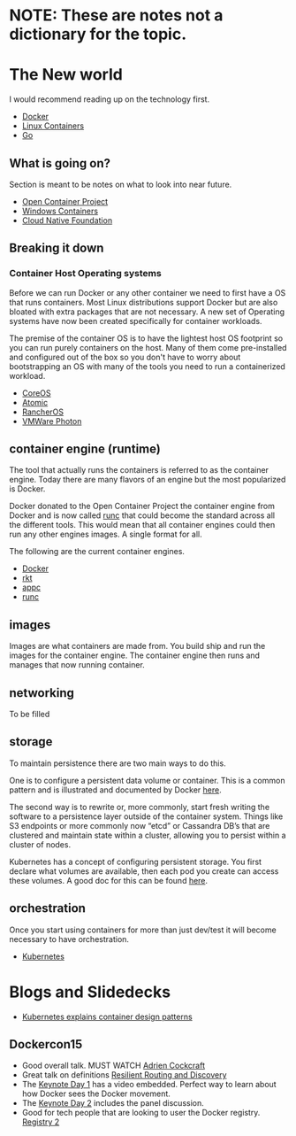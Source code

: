 **<h1>NOTE: These are notes not a dictionary for the topic.</h1>**

# The New world
I would recommend reading up on the technology first.
* [Docker](http://docs.docker.com/index.html)
* [Linux Containers](https://linuxcontainers.org)
* [Go](https://golang.org)


## What is going on?
Section is meant to be notes on what to look into near future.
* [Open Container Project](http://www.opencontainers.org)
* [Windows Containers](http://blogs.technet.com/b/server-cloud/archive/2015/04/08/microsoft-announces-new-container-technologies-for-the-next-generation-cloud.aspx)
* [Cloud Native Foundation](http://www.linuxfoundation.org/news-media/announcements/2015/07/new-cloud-native-computing-foundation-drive-alignment-among)


## Breaking it down

### Container Host Operating systems

Before we can run Docker or any other container we need to first have a OS that runs containers. Most Linux distributions support Docker but are also bloated with extra packages that are not necessary. A new set of Operating systems have now been created specifically for container workloads.


The premise of the container OS is to have the lightest host OS footprint so you can run purely containers on the host. Many of them come pre-installed and configured out of the box so you don't have to worry about bootstrapping an OS with many of the tools you need to run a containerized workload.

* [CoreOS](https://coreos.com)
* [Atomic](http://www.projectatomic.io)
* [RancherOS](https://github.com/rancher/os)
* [VMWare Photon](https://github.com/vmware/photon)


## container engine (runtime)

The tool that actually runs the containers is referred to as the container engine. Today there are many flavors of an engine but the most popularized is Docker.

Docker donated to the Open Container Project the container engine from Docker and is now called [runc](https://github.com/opencontainers/runc) that could become the standard across all the different tools. This would mean that all container engines could then run any other engines images. A single format for all.

 The following are the current container engines.

* [Docker](https://www.docker.com/)
* [rkt](https://github.com/coreos/rkt)
* [appc](https://github.com/appc/spec)
* [runc](https://github.com/opencontainers/runc)

## images
Images are what containers are made from. You build ship and run the images for the container engine. The container engine then runs and manages that now running container.

## networking
To be filled

## storage
To maintain persistence there are two main ways to do this.

One is to configure a persistent data volume or container. This is a common pattern and is illustrated and documented by Docker [here](https://docs.docker.com/userguide/dockervolumes/).

The second way is to rewrite or, more commonly, start fresh writing the software to a persistence layer outside of the container system. Things like S3 endpoints or more commonly now “etcd” or Cassandra DB’s that are clustered and maintain state within a cluster, allowing you to persist within a cluster of nodes.

Kubernetes has a concept of configuring persistent storage. You first declare what volumes are available, then each pod you create can access these volumes. A good doc for this can be found [here](http://kubernetes.io/v1.0/examples/mysql-wordpress-pd/README.html ).



## orchestration
Once you start using containers for more than just dev/test it will become necessary to have orchestration.

* [Kubernetes](http://kubernetes.io)


# Blogs and Slidedecks
* [Kubernetes explains container design patterns](http://blog.kubernetes.io/2015/06/the-distributed-system-toolkit-patterns.html)


## Dockercon15
* Good overall talk. MUST WATCH [Adrien Cockcraft](https://www.youtube.com/watch?v=zDuTIZBh5_Q&list=PLkA60AVN3hh94tm0_6_rGxamkuHOLr30l&index=12)
* Great talk on definitions [Resilient Routing and Discovery](https://www.youtube.com/watch?v=ZDeAEZHby_A&list=PLkA60AVN3hh94tm0_6_rGxamkuHOLr30l&index=15)
* The [Keynote Day 1](http://www.slideshare.net/Docker/dockercon-sf-2015-keynote-day-1) has a video embedded. Perfect way to learn about how Docker sees the Docker movement.
* The [Keynote Day 2](http://www.slideshare.net/Docker/dockercon-15-keynote-day-2) includes the panel discussion.
* Good for tech people that are looking to user the Docker registry. [Registry 2](http://www.slideshare.net/Docker/docker-registry-v2)
